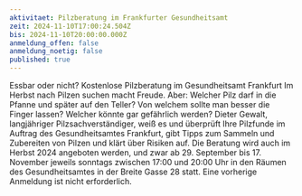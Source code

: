 ```yaml
---
aktivitaet: Pilzberatung im Frankfurter Gesundheitsamt
zeit: 2024-11-10T17:00:24.504Z
bis: 2024-11-10T20:00:00.000Z
anmeldung_offen: false
anmeldung_noetig: false
published: true
---
```

Essbar oder nicht? Kostenlose Pilzberatung im Gesundheitsamt Frankfurt Im Herbst nach Pilzen suchen macht Freude. Aber: Welcher Pilz darf in die Pfanne und später auf den Teller? Von welchem sollte man besser die Finger lassen? Welcher könnte gar gefährlich werden? Dieter Gewalt, langjähriger Pilzsachverständiger, weiß es und überprüft Ihre Pilzfunde im Auftrag des Gesundheitsamtes Frankfurt, gibt Tipps zum Sammeln und Zubereiten von Pilzen und klärt über Risiken auf. Die Beratung wird auch im Herbst 2024 angeboten werden, und zwar ab 29. September bis 17. November jeweils sonntags zwischen 17:00 und 20:00 Uhr in den Räumen des Gesundheitsamtes in der Breite Gasse 28 statt. Eine vorherige Anmeldung ist nicht erforderlich.